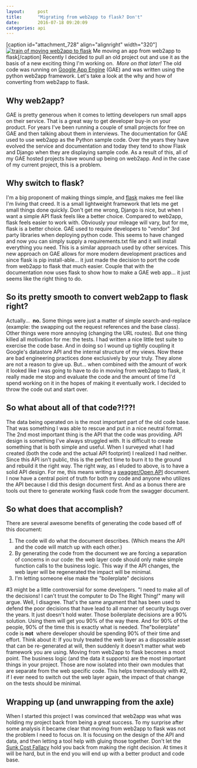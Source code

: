 ```yaml
---
layout:     post
title:      "Migrating from web2app to flask? Don't"
date:       2016-07-18 09:20:09
categories: api
---
```

[caption id="attachment_728" align="alignright" width="320"][![train of moving web2app to flask](https://ironboundsoftware.com/blog/wp-content/uploads/2016/07/train.gif)](https://ironboundsoftware.com/blog/wp-content/uploads/2016/07/train.gif) Me moving an app from web2app to flask[/caption] Recently I decided to pull an old project out and use it as the basis of a new exciting thing I'm working on.  _More on that later!_ The old code was running on [Google App Engine](https://appengine.google.com) (GAE) and was written using the python web2app framework. Let's take a look at the why and how of converting from web2app to flask. 

## Why web2app?

GAE is pretty generous when it comes to letting developers run small apps on their service. That is a great way to get developer buy-in on your product. For years I've been running a couple of small projects for free on GAE and then talking about them in interviews. The documentation for GAE used to use web2app as the Python sample code. Over the years they have evolved the service and documentation and today they tend to show Flask and Django when they are displaying sample code. As a result of this, all of my GAE hosted projects have wound up being on web2app. And in the case of my current project, this is a problem. 

## Why switch to flask?

I'm a big proponent of making things simple, and [flask](http://flask.pocoo.org/) makes me feel like I'm living that creed. It is a small lightweight framework that lets me get small things done quickly. Don't get me wrong, Django is nice, but when I want a simple API flask feels like a better choice. Compared to web2app, flask feels easier to work with. Obviously your mileage will vary, but for me, flask is a better choice. GAE used to require developers to "vendor" 3rd party libraries when deploying python code. This seems to have changed and now you can simply supply a requirements.txt file and it will install everything you need. This is a similar approach used by other services. This new approach on GAE allows for more modern development practices and since flask is pip install-able... it just made the decision to port the code from web2app to flask that much easier. Couple that with the documentation now uses flask to show how to make a GAE web app... it just seems like the right thing to do. 

## So its pretty smooth to convert web2app to flask right?

Actually...  **no.** Some things were just a matter of simple search-and-replace (example: the swapping out the request references and the base class). Other things were more annoying (changing the URL routes). But one thing killed all motivation for me: the tests. I had written a nice little test suite to exercise the code base. And in doing so I wound up tightly coupling it Google's datastore API and the internal structure of my views. Now these are bad engineering practices done exclusively by your truly. They alone are not a reason to give up. But... when combined with the amount of work it looked like I was going to have to do in moving from web2app to flask, it really made me stop and evaluate the code and the amount of time I'd spend working on it in the hopes of making it eventually work. I decided to throw the code out and start over. 

## So what about all of that code?!??!

The data being operated on is the most important part of the old code base. That was something I was able to rescue and put in a nice neutral format. The 2nd most important thing is the API that the code was providing. API design is something I've always struggled with. It is difficult to create something that is both simple and useful. When I surveyed what I had created (both the code and the actual API footprint) I realized I had neither. Since this API isn't public, this is the perfect time to burn it to the ground and rebuild it the right way. The right way, as I eluded to above, is to have a solid API design. For me, this means writing a [swagger/Open API](https://openapis.org/) document. I now have a central point of truth for both my code and anyone who utilizes the API because I did this design document first. And as a bonus there are tools out there to generate working flask code from the swagger document. 

## So what does that accomplish?

There are several awesome benefits of generating the code based off of this document: 

  1. The code will do what the document describes. (Which means the API and the code will match up with each other.)
  2. By generating the code from the document we are forcing a separation of concerns in our code: the web layer code should only make simple function calls to the business logic. This way if the API changes, the web layer will be regenerated the impact will be minimal.
  3. I'm letting someone else make the "boilerplate" decisions

#3 might be a little controversial for some developers. "I need to make all of the decisions! I can't trust the computer to Do The Right Thing!" many will argue. Well, I disagree. That's the same argument that has been used to defend the poor decisions that have lead to all manner of security bugs over the years. It just doesn't hold water. Those boilerplate decisions are a 90% solution. Using them will get you 90% of the way there. And for 90% of the people, 90% of the time this is exactly what is needed. The"boilerplate" code is **not**  where developer should be spending 90% of their time and effort. Think about it: If you truly treated the web layer as a disposable asset that can be re-generated at will, then suddenly it doesn't matter what web framework you are using. Moving from web2app to flask becomes a moot point. The business logic (and the data it supports) are the most important things in your project. Those are now isolated into their own modules that are separate from the web specific code. This helps tremendously with #2, if I ever need to switch out the web layer again, the impact of that change on the tests should be minimal. 

## Wrapping up (and unwrapping from the axle)

When I started this project I was convinced that web2app was what was holding my project back from being a great success. To my surprise after some analysis it became clear that moving from web2app to flask was not the problem I need to focus on. It is focusing on the design of the API and data, and then letting a tool help with gluing those together. Don't let the [Sunk Cost Fallacy](http://www.lifehack.org/articles/communication/how-the-sunk-cost-fallacy-makes-you-act-stupid.html) hold you back from making the right decision. At times it will be hard, but in the end you will end up with a better product and code base.
